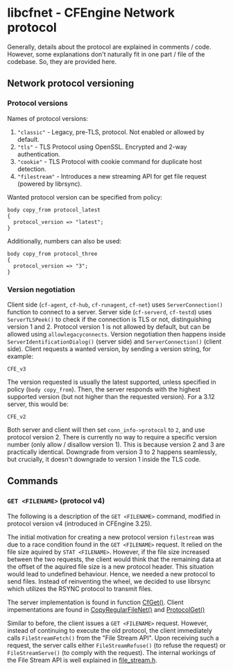 # libcfnet - CFEngine Network protocol

Generally, details about the protocol are explained in comments / code.
However, some explanations don't naturally fit in one part / file of the codebase.
So, they are provided here.


## Network protocol versioning


### Protocol versions

Names of protocol versions:

1. `"classic"` - Legacy, pre-TLS, protocol. Not enabled or allowed by default.
2. `"tls"` - TLS Protocol using OpenSSL. Encrypted and 2-way authentication.
3. `"cookie"` - TLS Protocol with cookie command for duplicate host detection.
3. `"filestream"` - Introduces a new streaming API for get file request (powered by librsync).

Wanted protocol version can be specified from policy:

```
body copy_from protocol_latest
{
  protocol_version => "latest";
}
```

Additionally, numbers can also be used:

```
body copy_from protocol_three
{
  protocol_version => "3";
}
```


### Version negotiation

Client side (`cf-agent`, `cf-hub`, `cf-runagent`, `cf-net`) uses `ServerConnection()` function to connect to a server.
Server side (`cf-serverd`, `cf-testd`) uses `ServerTLSPeek()` to check if the connection is TLS or not, distinguishing version 1 and 2.
Protocol version 1 is not allowed by default, but can be allowed using `allowlegacyconnects`.
Version negotiation then happens inside `ServerIdentificationDialog()` (server side) and `ServerConnection()` (client side).
Client requests a wanted version, by sending a version string, for example:

```
CFE_v3
```

The version requested is usually the latest supported, unless specified in policy (`body copy_from`).
Then, the server responds with the highest supported version (but not higher than the requested version).
For a 3.12 server, this would be:

```
CFE_v2
```

Both server and client will then set `conn_info->protocol` to `2`, and use protocol version 2.
There is currently no way to require a specific version number (only allow / disallow version 1).
This is because version 2 and 3 are practically identical.
Downgrade from version 3 to 2 happens seamlessly, but crucially, it doesn't downgrade to version 1 inside the TLS code.

## Commands

### `GET <FILENAME>` (protocol v4)

The following is a description of the `GET <FILENAME>` command, modified in
protocol version v4 (introduced in CFEngine 3.25).

The initial motivation for creating a new protocol version `filestream` was
due to a race condition found in the `GET <FILENAME>` request. It relied on the
file size aquired by `STAT <FILENAME>`. However, if the file size increased
between the two requests, the client would think that the remaining data at the
offset of the aquired file size is a new protocol header. This situation would lead
to undefined behaviour. Hence, we needed a new protocol to send files. Instead
of reinventing the wheel, we decided to use librsync which utilizes the RSYNC
protocol to transmit files.

The server implementation is found in function
[CfGet()](../cf-serverd/server_common.c). Client impementations are found in
[CopyRegularFileNet()](client_code.c) and [ProtocolGet()](protocol.c)

Similar to before, the client issues a `GET <FILENAME>` request. However,
instead of continuing to execute the old protocol, the client immediately calls
`FileStreamFetch()` from the "File Stream API". Upon receiving such a request,
the server calls either `FileStreamRefuse()` (to refuse the request) or
`FileStreamServe()` (to comply with the request). The internal workings of the
File Stream API is well explained in [file_stream.h](file_stream.h).
